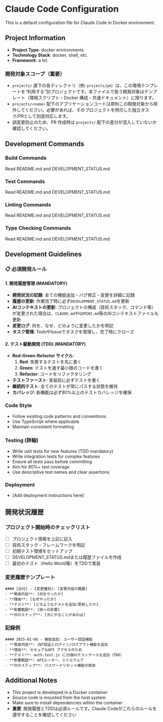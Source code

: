 # Claude Code Configuration

This is a default configuration file for Claude Code in Docker environment.

## Project Information
- **Project Type**: docker environments
- **Technology Stack**: docker, shell, etc.
- **Framework**: a lot.

### 開発対象スコープ（重要）
- `projects/` 直下の各ディレクトリ（例: `projects/pm`）は、この環境テンプレートを“利用する”別プロジェクトです。本ファイルで扱う開発対象はテンプレート（環境スクリプト・Docker 構成・共通ドキュメント）に限ります。
- `projects/<name>` 配下のアプリケーションコードは原則この開発対象から除外してください。必要があれば、そのプロジェクトを明示した独立タスク/PRとして別途対応します。
- 誤変更防止のため、PR 作成時は `projects/` 配下の差分が混入していないか確認してください。

## Development Commands

### Build Commands
Read README.md and DEVELOPMENT_STATUS.md

### Test Commands
Read README.md and DEVELOPMENT_STATUS.md

### Linting Commands
Read README.md and DEVELOPMENT_STATUS.md

### Type Checking Commands
Read README.md and DEVELOPMENT_STATUS.md


## Development Guidelines

### 📋 必須開発ルール

#### 1. 開発履歴管理 (MANDATORY)
- **開発状況の記録**: 全ての機能追加・バグ修正・変更を詳細に記録
- **履歴の更新**: 作業完了時に必ず`DEVELOPMENT_STATUS.md`を更新
- **AIコンテキストの更新**: プロジェクトの構成（技術スタック、コマンド等）が変更された場合は、`CLAUDE.md`や`GEMINI.md`等のAIコンテキストファイルも更新
- **変更ログ**: 何を、なぜ、どのように変更したかを明記
- **タスク管理**: TodoやIssueでタスクを管理し、完了時にクローズ

#### 2. テスト駆動開発 (TDD) (MANDATORY)
- **Red-Green-Refactor サイクル**:
  1. **Red**: 失敗するテストを先に書く
  2. **Green**: テストを通す最小限のコードを書く
  3. **Refactor**: コードをリファクタリング
- **テストファースト**: 実装前に必ずテストを書く
- **継続的テスト**: 全てのテストが常にパスする状態を維持
- **カバレッジ**: 新機能は必ず80%以上のテストカバレッジを確保

### Code Style
- Follow existing code patterns and conventions
- Use TypeScript where applicable
- Maintain consistent formatting

### Testing (詳細)
- Write unit tests for new features (TDD mandatory)
- Write integration tests for complex features
- Ensure all tests pass before committing
- Aim for 80%+ test coverage
- Use descriptive test names and clear assertions

### Deployment
- [Add deployment instructions here]

## 開発状況履歴

### プロジェクト開始時のチェックリスト
- [ ] プロジェクト情報を上記に記入
- [ ] 技術スタック・フレームワークを明記
- [ ] 初期テスト環境をセットアップ
- [ ] DEVELOPMENT_STATUS.mdまたは履歴ファイルを作成
- [ ] 最初のテスト（Hello World等）をTDDで実装

### 変更履歴テンプレート
```
#### [日付] - [変更種別]: [変更内容の概要]
- **実装内容**: [何をやったか]
- **理由**: [なぜやったか]
- **テスト**: [どのようなテストを追加/更新したか]
- **影響範囲**: [他への影響]
- **次のステップ**: [次にやることがあれば]
```

### 記録例
```
#### 2025-01-06 - 機能追加: ユーザー認証機能
- **実装内容**: JWT認証とログイン/ログアウト機能を追加
- **理由**: セキュアなAPI アクセスのため
- **テスト**: auth.test.js に15個のテストケースを追加（TDD）
- **影響範囲**: APIルーター、ミドルウェア
- **次のステップ**: パスワードリセット機能の実装
```

## Additional Notes
- This project is developed in a Docker container
- Source code is mounted from the host system
- Make sure to install dependencies within the container
- **重要**: 開発履歴とTDDは必須ルールです。Claude Codeがこれらのルールを遵守することを確認してください
